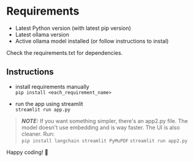 # Requirements
- Latest Python version (with latest pip version)
- Latest ollama version
- Active ollama model installed (or follow instructions to instal)

Check the requirements.txt for dependencies. 

## Instructions
- install requirements manually <br/>
    `pip install <each_requirement_name>`

- run the app using streamlit <br/>
    `streamlit run app.py`

> **_NOTE:_**  If you want something simpler, there's an app2.py file. The model doesn't use embedding and is way faster. The UI is also cleaner. Run: <br/>
    `pip install langchain streamlit PyMuPDF` 
    `streamlit run app2.py`
    

Happy coding! 🫡